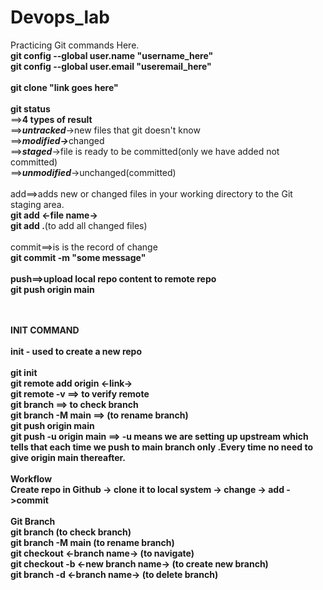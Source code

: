 # Devops_lab
Practicing Git commands Here.
<br>
<b>git config --global user.name "username_here"</b>
<br>
<b>git config --global user.email "useremail_here"</b>
<br><br>
<b>git clone "link goes here"</b>
<br><br>
<b>git status </b>
<br>
==><b>4 types of result</b>
<br>
==><b><i>untracked</i></b>->new files that git doesn't know
<br>
==><b><i>modified-></i></b>changed
<br>
==><b><i>staged</i></b>->file is ready to be committed(only we have added not committed)
<br>
==><b><i>unmodified</i></b>->unchanged(committed)
<br><br>
add==>adds new or changed files in your working directory to the Git staging area.
<br>
<b>git add <-file name-></b>
<br>
<b>git add .</b>(to add all changed files)
<br><br>
commit==>is is the record of change
<br>
<b>git commit -m "some message"<b>
<br><br>
push==>upload local repo content to remote repo
<br>
<b>git push origin main<b>

<br><br>
INIT COMMAND
<br><br>
<b>init<b> - used to create a new repo
<br><br>
<b>git init<b>
<br>
<b>git remote add origin <-link-><b>
<br>
<b>git remote -v<b> ==> to verify remote
<br>
<b>git branch<b> ==> to check branch
<br>
<b>git branch -M main</b> ==> (to rename branch)
<br>
<b>git push origin main<b>
<br>
<b>git push -u  origin main<b> ==> -u means we are setting up upstream which tells that each time we push to main branch only .Every time no need to give origin main thereafter.
<br><br>
Workflow
<br>
Create repo in Github -> clone it to local system -> change -> add ->commit 
<br><br>
<b>Git Branch</b>
<br>
<b>git branch </b> (to check branch)
<br>
<b>git branch -M main</b> (to rename branch)
<br>
<b>git checkout <-branch name-></b>  (to navigate)
<br>
<b>git checkout -b <-new branch name-></b> (to create new branch)
<br>
<b>git branch -d <-branch name-></b> (to delete branch)
<br>
